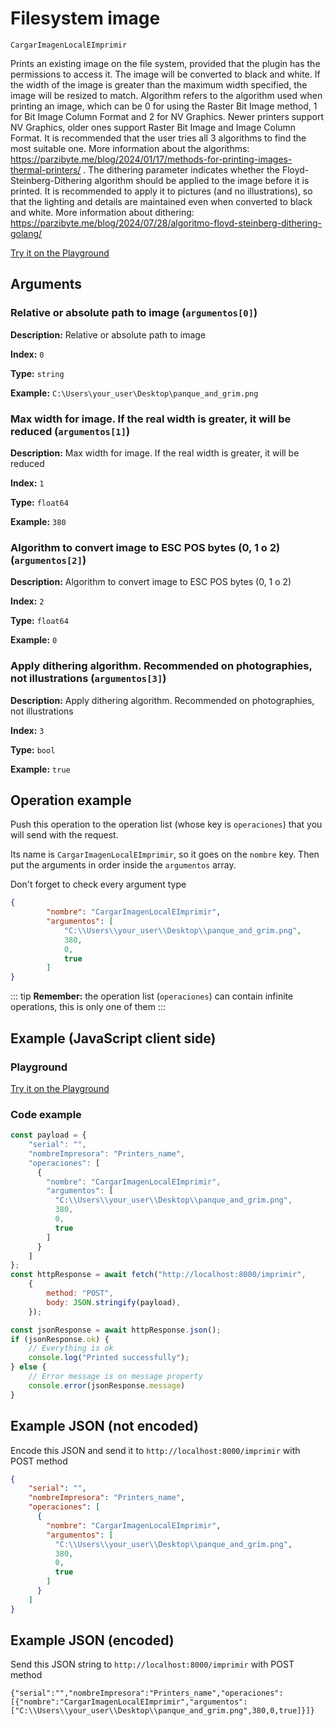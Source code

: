 # Filesystem image

`CargarImagenLocalEImprimir`

Prints an existing image on the file system, provided that the plugin has the permissions to access it. The image will be converted to black and white. If the width of the image is greater than the maximum width specified, the image will be resized to match. Algorithm refers to the algorithm used when printing an image, which can be 0 for using the Raster Bit Image method, 1 for Bit Image Column Format and 2 for NV Graphics. Newer printers support NV Graphics, older ones support Raster Bit Image and Image Column Format. It is recommended that the user tries all 3 algorithms to find the most suitable one. More information about the algorithms: https://parzibyte.me/blog/2024/01/17/methods-for-printing-images-thermal-printers/ . The dithering parameter indicates whether the Floyd-Steinberg-Dithering algorithm should be applied to the image before it is printed. It is recommended to apply it to pictures (and no illustrations), so that the lighting and details are maintained even when converted to black and white. More information about dithering: https://parzibyte.me/blog/2024/07/28/algoritmo-floyd-steinberg-dithering-golang/







[Try it on the Playground](../playground.md?operacion=CargarImagenLocalEImprimir)

## Arguments
### Relative or absolute path to image (`argumentos[0]`)



**Description:** Relative or absolute path to image

**Index:** `0`

**Type:** `string`

**Example:** `C:\Users\your_user\Desktop\panque_and_grim.png`

### Max width for image. If the real width is greater, it will be reduced (`argumentos[1]`)



**Description:** Max width for image. If the real width is greater, it will be reduced

**Index:** `1`

**Type:** `float64`

**Example:** `380`

### Algorithm to convert image to ESC POS bytes (0, 1 o 2) (`argumentos[2]`)



**Description:** Algorithm to convert image to ESC POS bytes (0, 1 o 2)

**Index:** `2`

**Type:** `float64`

**Example:** `0`

### Apply dithering algorithm. Recommended on photographies, not illustrations (`argumentos[3]`)



**Description:** Apply dithering algorithm. Recommended on photographies, not illustrations

**Index:** `3`

**Type:** `bool`

**Example:** `true`

## Operation example


Push this operation to the operation list (whose key is `operaciones`) that you will send with the request.

Its name is `CargarImagenLocalEImprimir`, so it goes on the `nombre` key. Then put the arguments in order
inside the `argumentos` array.

Don't forget to check every argument type



```json
{
        "nombre": "CargarImagenLocalEImprimir",
        "argumentos": [
            "C:\\Users\\your_user\\Desktop\\panque_and_grim.png",
            380,
            0,
            true
        ]
}
```

::: tip
**Remember:** the operation list (`operaciones`) can contain infinite operations, this is only one of them
:::

## Example (JavaScript client side)

### Playground
[Try it on the Playground](../playground.md?operacion=CargarImagenLocalEImprimir)

<Playground urlBase=".." nombreOperacion="CargarImagenLocalEImprimir" :ocultarOperacionesDisponibles="true"/>

### Code example
```js
const payload = {
    "serial": "",
    "nombreImpresora": "Printers_name",
    "operaciones": [
      {
        "nombre": "CargarImagenLocalEImprimir",
        "argumentos": [
          "C:\\Users\\your_user\\Desktop\\panque_and_grim.png",
          380,
          0,
          true
        ]
      }
    ]
};
const httpResponse = await fetch("http://localhost:8000/imprimir",
    {
        method: "POST",
        body: JSON.stringify(payload),
    });

const jsonResponse = await httpResponse.json();
if (jsonResponse.ok) {
    // Everything is ok
    console.log("Printed successfully");
} else {
    // Error message is on message property
    console.error(jsonResponse.message)
}
```

## Example JSON (not encoded)

Encode this JSON and send it to `http://localhost:8000/imprimir` with POST method

```json
{
    "serial": "",
    "nombreImpresora": "Printers_name",
    "operaciones": [
      {
        "nombre": "CargarImagenLocalEImprimir",
        "argumentos": [
          "C:\\Users\\your_user\\Desktop\\panque_and_grim.png",
          380,
          0,
          true
        ]
      }
    ]
}
```

## Example JSON (encoded)

Send this JSON string to `http://localhost:8000/imprimir` with POST method

```
{"serial":"","nombreImpresora":"Printers_name","operaciones":[{"nombre":"CargarImagenLocalEImprimir","argumentos":["C:\\Users\\your_user\\Desktop\\panque_and_grim.png",380,0,true]}]}
```
